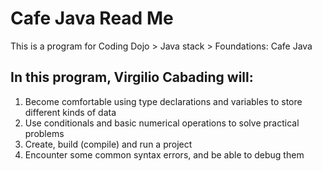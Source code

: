 # Cafe Java Read Me

This is a program for Coding Dojo > Java stack > Foundations: Cafe Java

## In this program, Virgilio Cabading will:

1. Become comfortable using type declarations and variables to store different kinds of data
2. Use conditionals and basic numerical operations to solve practical problems
3. Create, build (compile) and run a project
4. Encounter some common syntax errors, and be able to debug them

